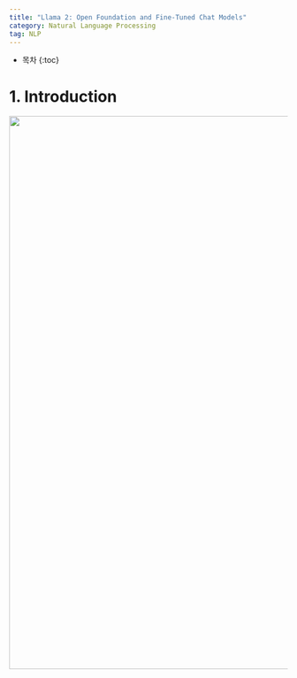 ```yaml
---
title: "Llama 2: Open Foundation and Fine-Tuned Chat Models"
category: Natural Language Processing
tag: NLP
---
```








* 목차
{:toc}








# 1. Introduction

<center><img width="1000" src="https://github.com/facebookresearch/codellama/assets/53667002/8e4378d7-b1cf-4c12-8581-5eef030b3800"></center>

